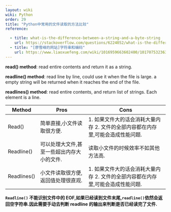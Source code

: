 ```yaml
---
layout: wiki
wiki: Python
order: 29
title: "Python中常用的文件读取的方法比较"
reference:

  - title: what-is-the-difference-between-a-string-and-a-byte-string
    url: https://stackoverflow.com/questions/6224052/what-is-the-difference-between-a-string-and-a-byte-string
  - title: "[廖雪峰的网站]字符串和编码"
    url: https://www.liaoxuefeng.com/wiki/1016959663602400/1017075323632896
---
```



**read() method**:
read entire contents and return it as a string.

**readline() method**:
read line by line, could use it when the file is large.
a empty string will be returned when it reaches the end of the file.

**readlines() method**:
read entire contents, and return list of strings. Each element is a line.

| Method      | Pros                                       | Cons                                                         |
| ----------- | ------------------------------------------ | ------------------------------------------------------------ |
| Read()      | 简单直接,小文件读取很方便.                 | 1. 如果文件大的话会消耗大量内存 2. 文件的全部内容都在内存里,可能会造成性能问题. |
| Readline()  | 可以处理大文件,甚至一些超出内存大小的文件. | 读取小文件的时候效率不如其他方法高.                          |
| Readlines() | 小文件读取很方便, 返回值处理很直观.        | 1. 如果文件大的话会消耗大量内存 2. 文件的全部内容都在内存里,可能会造成性能问题. |



**`Readline()` 不能识别文件中的 EOF,如果已经读到文件末尾,`readline()`依然会返回空字符串.因此需要手动去判断 readline 的输出来判断是否已经读完了文件.**